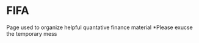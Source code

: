 # FIFA

Page used to organize helpful quantative finance material 
*Please exucse the temporary mess 
